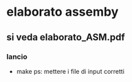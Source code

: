 # elaborato assemby
## si veda elaborato_ASM.pdf


### lancio
- make
ps: mettere i file di input corretti
